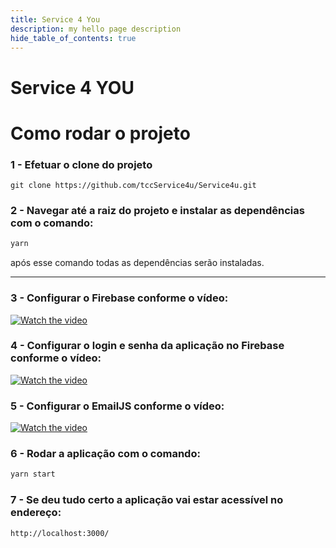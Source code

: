 ```yaml
---
title: Service 4 You
description: my hello page description
hide_table_of_contents: true
---
```


# Service 4 YOU

# Como rodar o projeto

### 1 - Efetuar o clone do projeto

```tsx
git clone https://github.com/tccService4u/Service4u.git
```

### 2 - Navegar até a raiz do projeto e instalar as dependências com o comando:

```bash
yarn
```

após esse comando todas as dependências serão instaladas.

---

### 3 - Configurar o Firebase conforme o vídeo:

[![Watch the video](https://i.imgur.com/ekb7S51l.png)](https://youtu.be/CATYchtAn70)

### 4 - Configurar o login e senha da aplicação no Firebase conforme o vídeo:

[![Watch the video](https://i.imgur.com/cKVDuyFl.png)](https://youtu.be/-2m20Ap9td4)

### 5 - Configurar o EmailJS conforme o vídeo:

[![Watch the video](https://i.imgur.com/eQcqORkl.png)](https://youtu.be/N1U2knCF-5I)

### 6 - Rodar a aplicação com o comando:

```bash
yarn start
```

### 7 - Se deu tudo certo a aplicação vai estar acessível no endereço:

```bash
http://localhost:3000/
```
